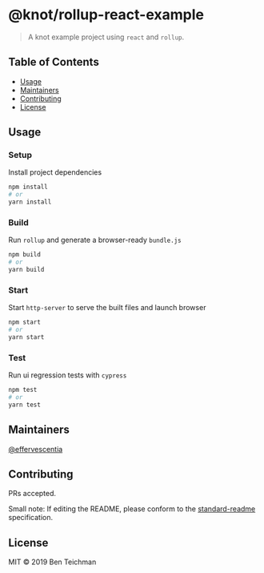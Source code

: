 # @knot/rollup-react-example

> A knot example project using `react` and `rollup`.

## Table of Contents

- [Usage](#usage)
- [Maintainers](#maintainers)
- [Contributing](#contributing)
- [License](#license)

## Usage

### Setup

Install project dependencies

```sh
npm install
# or
yarn install
```

### Build

Run `rollup` and generate a browser-ready `bundle.js`

```sh
npm build
# or
yarn build
```

### Start

Start `http-server` to serve the built files and launch browser

```sh
npm start
# or
yarn start
```

### Test

Run ui regression tests with `cypress`

```sh
npm test
# or
yarn test
```

## Maintainers

[@effervescentia](https://github.com/effervescentia)

## Contributing

PRs accepted.

Small note: If editing the README, please conform to the [standard-readme](https://github.com/RichardLitt/standard-readme) specification.

## License

MIT © 2019 Ben Teichman
